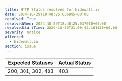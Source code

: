 ```yaml
---
title: HTTP Status resolved for hidewall.io
date: 2024-10-29T18:48:25.636995+00:00
resolved: True
resolvedWhen: 2024-10-29T18:48:25.637010+00:00
resolvedStartTime: 2024-10-25T21:09:43.161639+00:00
severity: notice
affected:
  - hidewall.io
section: issue
---
```


| Expected Statuses | Actual Status  |
|-------------------|----------------|
| 200, 301, 302, 403 | 403 |
